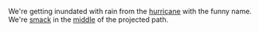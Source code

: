 We're getting inundated with rain from the <a href="https://en.wikipedia.org/wiki/Hurricane_Isaias#Mid-Atlantic_States">hurricane</a> with the funny name. We're <a href="https://www.google.com/maps/@46.4720465,-72.0051503,5z/data=!3m1!4b1!4m3!15m2!1m1!1s%2Fg%2F11jr9wsd2m">smack</a> in the <a href="http://scripting.com/images/2020/08/04/projectedPath.png">middle</a> of the projected path.  

